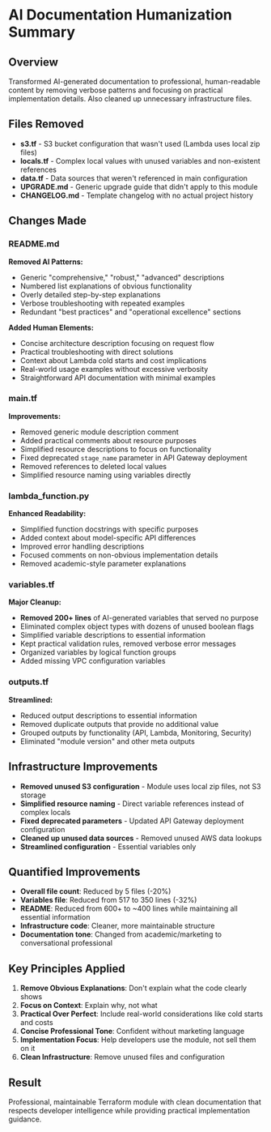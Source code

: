 # AI Documentation Humanization Summary

## Overview
Transformed AI-generated documentation to professional, human-readable content by removing verbose patterns and focusing on practical implementation details. Also cleaned up unnecessary infrastructure files.

## Files Removed
- **s3.tf** - S3 bucket configuration that wasn't used (Lambda uses local zip files)
- **locals.tf** - Complex local values with unused variables and non-existent references
- **data.tf** - Data sources that weren't referenced in main configuration
- **UPGRADE.md** - Generic upgrade guide that didn't apply to this module
- **CHANGELOG.md** - Template changelog with no actual project history

## Changes Made

### README.md
**Removed AI Patterns:**
- Generic "comprehensive," "robust," "advanced" descriptions
- Numbered list explanations of obvious functionality
- Overly detailed step-by-step explanations
- Verbose troubleshooting with repeated examples
- Redundant "best practices" and "operational excellence" sections

**Added Human Elements:**
- Concise architecture description focusing on request flow
- Practical troubleshooting with direct solutions
- Context about Lambda cold starts and cost implications
- Real-world usage examples without excessive verbosity
- Straightforward API documentation with minimal examples

### main.tf
**Improvements:**
- Removed generic module description comment
- Added practical comments about resource purposes
- Simplified resource descriptions to focus on functionality
- Fixed deprecated `stage_name` parameter in API Gateway deployment
- Removed references to deleted local values
- Simplified resource naming using variables directly

### lambda_function.py
**Enhanced Readability:**
- Simplified function docstrings with specific purposes
- Added context about model-specific API differences
- Improved error handling descriptions
- Focused comments on non-obvious implementation details
- Removed academic-style parameter explanations

### variables.tf
**Major Cleanup:**
- **Removed 200+ lines** of AI-generated variables that served no purpose
- Eliminated complex object types with dozens of unused boolean flags
- Simplified variable descriptions to essential information
- Kept practical validation rules, removed verbose error messages
- Organized variables by logical function groups
- Added missing VPC configuration variables

### outputs.tf
**Streamlined:**
- Reduced output descriptions to essential information
- Removed duplicate outputs that provide no additional value
- Grouped outputs by functionality (API, Lambda, Monitoring, Security)
- Eliminated "module version" and other meta outputs

## Infrastructure Improvements
- **Removed unused S3 configuration** - Module uses local zip files, not S3 storage
- **Simplified resource naming** - Direct variable references instead of complex locals
- **Fixed deprecated parameters** - Updated API Gateway deployment configuration
- **Cleaned up unused data sources** - Removed unused AWS data lookups
- **Streamlined configuration** - Essential variables only

## Quantified Improvements

- **Overall file count**: Reduced by 5 files (-20%)
- **Variables file**: Reduced from 517 to 350 lines (-32%) 
- **README**: Reduced from 600+ to ~400 lines while maintaining all essential information
- **Infrastructure code**: Cleaner, more maintainable structure
- **Documentation tone**: Changed from academic/marketing to conversational professional

## Key Principles Applied

1. **Remove Obvious Explanations**: Don't explain what the code clearly shows
2. **Focus on Context**: Explain why, not what
3. **Practical Over Perfect**: Include real-world considerations like cold starts and costs
4. **Concise Professional Tone**: Confident without marketing language
5. **Implementation Focus**: Help developers use the module, not sell them on it
6. **Clean Infrastructure**: Remove unused files and configuration

## Result
Professional, maintainable Terraform module with clean documentation that respects developer intelligence while providing practical implementation guidance.
